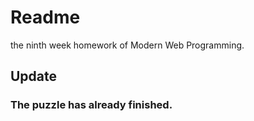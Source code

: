 # Readme
  the ninth week homework of Modern Web Programming.
## Update
### The puzzle has already finished.
